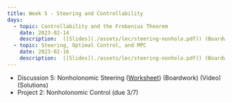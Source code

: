 ```yaml
---
title: Week 5 - Steering and Controllability
days:
  - topic: Controllability and the Frobenius Theorem
    date: 2023-02-14
    description:  ([Slides](./assets/lec/steering-nonholo.pdf)) (Boardwork)
  - topic: Steering, Optimal Control, and MPC
    date: 2023-02-16
    description:  ([Slides](./assets/lec/steering-nonholo.pdf)) (Boardwork)
---
```


- Discussion 5: Nonholonomic Steering ([Worksheet](./assets/disc/Discussion_5_Kinematic_Constraints.pdf)) (Boardwork) (Video) (Solutions)
- Project 2: Nonholonomic Control (due 3/7)

<a id="Week6"></a>
